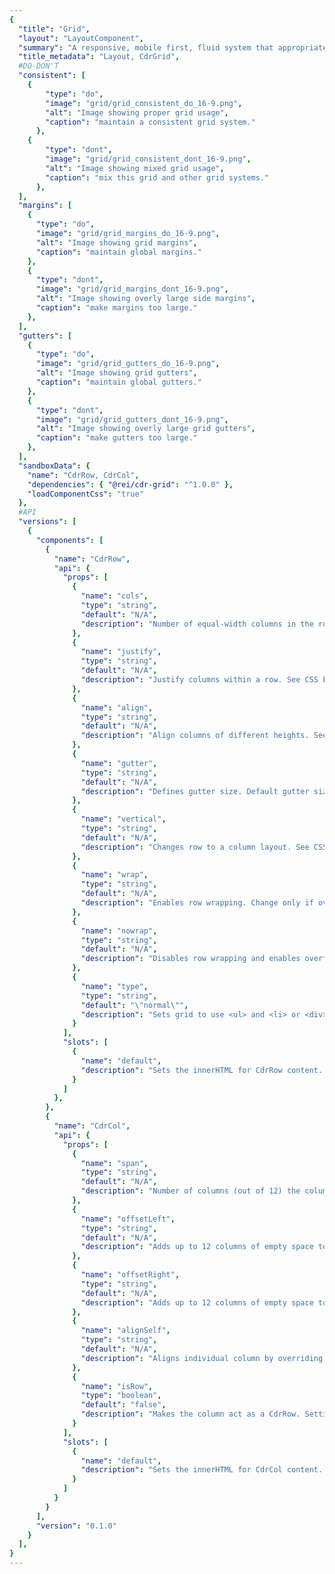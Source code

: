 ```yaml
---
{
  "title": "Grid",
  "layout": "LayoutComponent",
  "summary": "A responsive, mobile first, fluid system that appropriately scales 12 columns as the device or viewport size increases",
  "title_metadata": "Layout, CdrGrid",
  #DO-DON'T
  "consistent": [
    {
        "type": "do",
        "image": "grid/grid_consistent_do_16-9.png",
        "alt": "Image showing proper grid usage",
        "caption": "maintain a consistent grid system."
      },
    {
        "type": "dont",
        "image": "grid/grid_consistent_dont_16-9.png",
        "alt": "Image showing mixed grid usage",
        "caption": "mix this grid and other grid systems."
      },
  ],
  "margins": [
    {
      "type": "do",
      "image": "grid/grid_margins_do_16-9.png",
      "alt": "Image showing grid margins",
      "caption": "maintain global margins."
    },
    {
      "type": "dont",
      "image": "grid/grid_margins_dont_16-9.png",
      "alt": "Image showing overly large side margins",
      "caption": "make margins too large."
    },
  ],
  "gutters": [
    {
      "type": "do",
      "image": "grid/grid_gutters_do_16-9.png",
      "alt": "Image showing grid gutters",
      "caption": "maintain global gutters."
    },
    {
      "type": "dont",
      "image": "grid/grid_gutters_dont_16-9.png",
      "alt": "Image showing overly large grid gutters",
      "caption": "make gutters too large."
    },
  ],
  "sandboxData": {
    "name": "CdrRow, CdrCol",
    "dependencies": { "@rei/cdr-grid": "^1.0.0" },
    "loadComponentCss": "true"
  },
  #API
  "versions": [
    {
      "components": [
        {
          "name": "CdrRow",
          "api": {
            "props": [
              {
                "name": "cols",
                "type": "string",
                "default": "N/A",
                "description": "Number of equal-width columns in the row; however the value of ‘auto’ will size columns as wide as the column’s content. Possible values: {  ‘1’  through  ‘12’  |  ‘auto’  }.  Also accepts responsive values @breakpoint: ‘2 4@md’."
              },
              {
                "name": "justify",
                "type": "string",
                "default": "N/A",
                "description": "Justify columns within a row. See CSS Flexbox justify-content. Possible values: {  ‘left’  |  ‘center’  |  ‘right’  |  ‘around’  |  ‘between’  }. Also accepts responsive values @breakpoint: ‘center right@lg’."
              },
              {
                "name": "align",
                "type": "string",
                "default": "N/A",
                "description": "Align columns of different heights. See CSS Flexbox align-items. Possible values: {  ‘top’  |  ‘middle’  |  ‘bottom’  |  ‘stretch’  }. Also accepts responsive values @breakpoint:  ‘top middle@sm’."
              },
              {
                "name": "gutter",
                "type": "string",
                "default": "N/A",
                "description": "Defines gutter size. Default gutter size is 16px for @xs and @sm and 32px for @md and @lg. Possible values: {  ‘none’  |  ‘xxs’  }. Also accepts responsive values @breakpoint:  none@md’."
              },
              {
                "name": "vertical",
                "type": "string",
                "default": "N/A",
                "description": "Changes row to a column layout. See CSS Flexbox flex-direction. Possible values: {  ‘vertical’  }. Also accepts responsive values @breakpoint:  vertical@md’."
              },
              {
                "name": "wrap",
                "type": "string",
                "default": "N/A",
                "description": "Enables row wrapping. Change only if overriding `nowrap`. See CSS Flexbox flex-wrap."
              },
              {
                "name": "nowrap",
                "type": "string",
                "default": "N/A",
                "description": "Disables row wrapping and enables overflow scrolling. See CSS Flexbox flex-wrap. Possible values: {  ‘nowrap’  }. Also accepts responsive values with @breakpoint: ‘nowrap@md’."
              },
              {
                "name": "type",
                "type": "string",
                "default": "\"normal\"",
                "description": "Sets grid to use <ul> and <li> or <div>. Possible values: {  ‘normal’  |  ‘list’  }"
              }
            ],
            "slots": [
              {
                "name": "default",
                "description": "Sets the innerHTML for CdrRow content. This includes text and html markup."
              }
            ]
          },
        },
        {
          "name": "CdrCol",
          "api": {
            "props": [
              {
                "name": "span",
                "type": "string",
                "default": "N/A",
                "description": "Number of columns (out of 12) the column will span. Functions like bootstrap col-* classes. Overrides widths set by ‘cols’ prop on CdrRow. Possible values: {  ‘1’  through   ‘12’  }. Also accepts responsive values with @breakpoint: ‘12 8@lg’."
              },
              {
                "name": "offsetLeft",
                "type": "string",
                "default": "N/A",
                "description": "Adds up to 12 columns of empty space to left of an individual column. Possible values: {  ‘1’  through  ‘12’  }. Also accepts responsive values with @breakpoint: ‘12 8@lg’."
              },
              {
                "name": "offsetRight",
                "type": "string",
                "default": "N/A",
                "description": "Adds up to 12 columns of empty space to right of an individual column. Possible values: {  ‘1’  through  ‘12’  }. Also accepts responsive values with @breakpoint: ‘12 8@lg’."
              },
              {
                "name": "alignSelf",
                "type": "string",
                "default": "N/A",
                "description": "Aligns individual column by overriding CdrRow alignment. See CSS Flexbox align-self. Possible values: {  ‘top’  |  ‘middle’  |  ‘bottom’  |  ‘stretch’  }. Also accepts responsive values with @breakpoint: ‘middle@sm’."
              },
              {
                "name": "isRow",
                "type": "boolean",
                "default": "false",
                "description": "Makes the column act as a CdrRow. Setting this value to true will expose all props of CdrRow in addition to CdrCol props."
              }
            ],
            "slots": [
              {
                "name": "default",
                "description": "Sets the innerHTML for CdrCol content. This includes text and html markup."
              }
            ]
          }
        }
      ],
      "version": "0.1.0"
    }
  ],
}
---
```


<cdr-doc-tabs>
<template slot="Overview">
<cdr-doc-table-of-contents-shell>

## Column Layout

Use rows and columns to lay out content by specifying equal-widths for all columns

<cdr-doc-example-code-pair :background-toggle="false" repository-href="https://github.com/rei/rei-cedar/tree/18.07.2/src/components/grid" :sandbox-data="$page.frontmatter.sandboxData">

```html
<div class="grid-example-wrap">
  <cdr-row cols="12">
    <cdr-col>
      <div>1</div>
    </cdr-col>
    <cdr-col>
      <div>2</div>
    </cdr-col>
    <cdr-col>
      <div>3</div>
    </cdr-col>
    <cdr-col>
      <div>4</div>
    </cdr-col>
    <cdr-col>
      <div>5</div>
    </cdr-col>
    <cdr-col>
      <div>6</div>
    </cdr-col>
    <cdr-col>
      <div>7</div>
    </cdr-col>
    <cdr-col>
      <div>8</div>
    </cdr-col>
    <cdr-col>
      <div>9</div>
    </cdr-col>
    <cdr-col>
      <div>10</div>
    </cdr-col>
    <cdr-col>
      <div>11</div>
    </cdr-col>
    <cdr-col>
      <div>12</div>
    </cdr-col>
  </cdr-row>
</div>
```

</cdr-doc-example-code-pair>

## Justify

Define x-axis alignment and distribute space for all columns per row. Containers may have set widths or may be flexible with max-widths defined. This applies to all columns with left as the default value.

### Left

<cdr-doc-example-code-pair :background-toggle="false" repository-href="https://github.com/rei/rei-cedar/tree/18.07.2/src/components/grid" :sandbox-data="$page.frontmatter.sandboxData">

```html
<div class="grid-example-wrap">
  <cdr-row justify="left">
    <cdr-col span="3">
      <div>content</div>
    </cdr-col>
    <cdr-col span="3">
      <div>content</div>
    </cdr-col>
    <cdr-col span="3">
      <div>content</div>
    </cdr-col>
  </cdr-row>
</div>
```

</cdr-doc-example-code-pair>

### Center

<cdr-doc-example-code-pair :background-toggle="false" repository-href="https://github.com/rei/rei-cedar/tree/18.07.2/src/components/grid" :sandbox-data="$page.frontmatter.sandboxData">

```html
<div class="grid-example-wrap">
  <cdr-row justify="center">
    <cdr-col span="3">
      <div>content</div>
    </cdr-col>
    <cdr-col span="3">
      <div>content</div>
    </cdr-col>
    <cdr-col span="3">
      <div>content</div>
    </cdr-col>
  </cdr-row>
</div>
```

</cdr-doc-example-code-pair>

### Right

<cdr-doc-example-code-pair :background-toggle="false" repository-href="https://github.com/rei/rei-cedar/tree/18.07.2/src/components/grid" :sandbox-data="$page.frontmatter.sandboxData">

```html
<div class="grid-example-wrap">
  <cdr-row justify="right">
    <cdr-col span="3">
      <div>content</div>
    </cdr-col>
    <cdr-col span="3">
      <div>content</div>
    </cdr-col>
    <cdr-col span="3">
      <div>content</div>
    </cdr-col>
  </cdr-row>
</div>
```

</cdr-doc-example-code-pair>

### Around

<cdr-doc-example-code-pair :background-toggle="false" repository-href="https://github.com/rei/rei-cedar/tree/18.07.2/src/components/grid" :sandbox-data="$page.frontmatter.sandboxData">

```html
<div class="grid-example-wrap">
  <cdr-row justify="around">
    <cdr-col span="3">
      <div>content</div>
    </cdr-col>
    <cdr-col span="3">
      <div>content</div>
    </cdr-col>
    <cdr-col span="3">
      <div>content</div>
    </cdr-col>
  </cdr-row>
</div>
```

</cdr-doc-example-code-pair>

### Between

<cdr-doc-example-code-pair :background-toggle="false" repository-href="https://github.com/rei/rei-cedar/tree/18.07.2/src/components/grid" :sandbox-data="$page.frontmatter.sandboxData">

```html
<div class="grid-example-wrap">
  <cdr-row justify="between">
    <cdr-col span="3">
      <div>content</div>
    </cdr-col>
    <cdr-col span="3">
      <div>content</div>
    </cdr-col>
    <cdr-col span="3">
      <div>content</div>
    </cdr-col>
  </cdr-row>
</div>
```

</cdr-doc-example-code-pair>

## Align

Define y-axis alignment per row and distribute space across all columns per row. This applies to all columns with stretch as the default value.

### Top

<cdr-doc-example-code-pair :background-toggle="false" repository-href="https://github.com/rei/rei-cedar/tree/18.07.2/src/components/grid" :sandbox-data="$page.frontmatter.sandboxData">

```html
<div class="grid-example-wrap">
  <cdr-row cols="3" align="top">
    <cdr-col>
      <div>Lorem, ipsum dolor sit amet consectetur adipisicing elit. Similique quis quae excepturi odit fugit commodi, molestiae eaque architecto dignissimos.</div>
    </cdr-col>
    <cdr-col>
      <div>content</div>
    </cdr-col>
    <cdr-col>
      <div>Lorem, ipsum dolor sit amet consectetur adipisicing elit.</div>
    </cdr-col>
  </cdr-row>
</div>
```

</cdr-doc-example-code-pair>

### Bottom

<cdr-doc-example-code-pair :background-toggle="false" repository-href="https://github.com/rei/rei-cedar/tree/18.07.2/src/components/grid" :sandbox-data="$page.frontmatter.sandboxData">

```html
<div class="grid-example-wrap">
  <cdr-row cols="3" align="bottom">
    <cdr-col>
      <div>Lorem, ipsum dolor sit amet consectetur adipisicing elit. Similique quis quae excepturi odit fugit commodi, molestiae eaque architecto dignissimos.</div>
    </cdr-col>
    <cdr-col>
      <div>content</div>
    </cdr-col>
    <cdr-col>
      <div>Lorem, ipsum dolor sit amet consectetur adipisicing elit.</div>
    </cdr-col>
  </cdr-row>
</div>
```

</cdr-doc-example-code-pair>

### Middle

<cdr-doc-example-code-pair :background-toggle="false" repository-href="https://github.com/rei/rei-cedar/tree/18.07.2/src/components/grid" :sandbox-data="$page.frontmatter.sandboxData">

```html
<div class="grid-example-wrap">
  <cdr-row cols="3" align="middle">
    <cdr-col>
      <div>Lorem, ipsum dolor sit amet consectetur adipisicing elit. Similique quis quae excepturi odit fugit commodi, molestiae eaque architecto dignissimos.</div>
    </cdr-col>
    <cdr-col>
      <div>content</div>
    </cdr-col>
    <cdr-col>
      <div>Lorem, ipsum dolor sit amet consectetur adipisicing elit.</div>
    </cdr-col>
  </cdr-row>
</div>
```

</cdr-doc-example-code-pair>

### Stretch

<cdr-doc-example-code-pair :background-toggle="false" repository-href="https://github.com/rei/rei-cedar/tree/18.07.2/src/components/grid" :sandbox-data="$page.frontmatter.sandboxData">

```html
<div class="grid-example-wrap">
  <cdr-row cols="3" align="stretch">
    <cdr-col>
      <div>Lorem, ipsum dolor sit amet consectetur adipisicing elit. Similique quis quae excepturi odit fugit commodi, molestiae eaque architecto dignissimos.</div>
    </cdr-col>
    <cdr-col>
      <div>content</div>
    </cdr-col>
    <cdr-col>
      <div>Lorem, ipsum dolor sit amet consectetur adipisicing elit.</div>
    </cdr-col>
  </cdr-row>
</div>
```

</cdr-doc-example-code-pair>

## Gutter

Defines gutter size for all columns on a row and maintains gutter size by breakpoint. This applies to all columns. When this value is not set, default sizes are used.

### Default

<cdr-doc-example-code-pair :background-toggle="false" repository-href="https://github.com/rei/rei-cedar/tree/18.07.2/src/components/grid" :sandbox-data="$page.frontmatter.sandboxData">

```html
<div class="grid-example-wrap">
  <cdr-row cols="3">
    <cdr-col>
      <div class="grid-example">content</div>
    </cdr-col>
    <cdr-col>
      <div class="grid-example">content</div>
    </cdr-col>
    <cdr-col>
      <div class="grid-example">content</div>
    </cdr-col>
    <cdr-col>
      <div class="grid-example">content</div>
    </cdr-col>
    <cdr-col>
      <div class="grid-example">content</div>
    </cdr-col>
    <cdr-col>
      <div class="grid-example">content</div>
    </cdr-col>
  </cdr-row>
</div>
```

</cdr-doc-example-code-pair>

### xxs

<cdr-doc-example-code-pair :background-toggle="false" repository-href="https://github.com/rei/rei-cedar/tree/18.07.2/src/components/grid" :sandbox-data="$page.frontmatter.sandboxData">

```html
<div class="grid-example-wrap">
  <cdr-row cols="3" gutter="xxs">
    <cdr-col>
      <div class="grid-example">content</div>
    </cdr-col>
    <cdr-col>
      <div class="grid-example">content</div>
    </cdr-col>
    <cdr-col>
      <div class="grid-example">content</div>
    </cdr-col>
    <cdr-col>
      <div class="grid-example">content</div>
    </cdr-col>
    <cdr-col>
      <div class="grid-example">content</div>
    </cdr-col>
    <cdr-col>
      <div class="grid-example">content</div>
    </cdr-col>
  </cdr-row>
</div>
```

</cdr-doc-example-code-pair>

### None

<cdr-doc-example-code-pair :background-toggle="false" repository-href="https://github.com/rei/rei-cedar/tree/18.07.2/src/components/grid" :sandbox-data="$page.frontmatter.sandboxData">

```html
<div class="grid-example-wrap">
  <cdr-row cols="3" gutter="none">
    <cdr-col>
      <div class="grid-example">content</div>
    </cdr-col>
    <cdr-col>
      <div class="grid-example">content</div>
    </cdr-col>
    <cdr-col>
      <div class="grid-example">content</div>
    </cdr-col>
    <cdr-col>
      <div class="grid-example">content</div>
    </cdr-col>
    <cdr-col>
      <div class="grid-example">content</div>
    </cdr-col>
    <cdr-col>
      <div class="grid-example">content</div>
    </cdr-col>
  </cdr-row>
</div>
```

</cdr-doc-example-code-pair>

## Vertical

Defines direction for items in a container for all columns of a row. This applies to all columns. Default is horizontal.

### Default

<cdr-doc-example-code-pair :background-toggle="false" repository-href="https://github.com/rei/rei-cedar/tree/18.07.2/src/components/grid" :sandbox-data="$page.frontmatter.sandboxData">

```html
<div class="grid-example-wrap">
  <cdr-row cols="3">
    <cdr-col>
      <div class="grid-example">content</div>
    </cdr-col>
    <cdr-col>
      <div class="grid-example">content</div>
    </cdr-col>
    <cdr-col>
      <div class="grid-example">content</div>
    </cdr-col>
    <cdr-col>
      <div class="grid-example">content</div>
    </cdr-col>
    <cdr-col>
      <div class="grid-example">content</div>
    </cdr-col>
    <cdr-col>
      <div class="grid-example">content</div>
    </cdr-col>
  </cdr-row>
</div>
```

</cdr-doc-example-code-pair>

### Vertical

<cdr-doc-example-code-pair :background-toggle="false" repository-href="https://github.com/rei/rei-cedar/tree/18.07.2/src/components/grid" :sandbox-data="$page.frontmatter.sandboxData">

```html
<div class="grid-example-wrap">
  <cdr-row cols="3" vertical="vertical">
    <cdr-col>
      <div class="grid-example">content</div>
    </cdr-col>
    <cdr-col>
      <div class="grid-example">content</div>
    </cdr-col>
    <cdr-col>
      <div class="grid-example">content</div>
    </cdr-col>
    <cdr-col>
      <div class="grid-example">content</div>
    </cdr-col>
    <cdr-col>
      <div class="grid-example">content</div>
    </cdr-col>
    <cdr-col>
      <div class="grid-example">content</div>
    </cdr-col>
  </cdr-row>
</div>
```

</cdr-doc-example-code-pair>

## Wrap/Nowrap

Wrapping columns is the default; however, it is possible to disable or enable column wrapping of a row with the ability to set values based on breakpoint. The disable value also invokes overflow scrolling. This applies to all columns.

### Wrap (default)

<cdr-doc-example-code-pair :background-toggle="false" repository-href="https://github.com/rei/rei-cedar/tree/18.07.2/src/components/grid" :sandbox-data="$page.frontmatter.sandboxData">

```html
<div class="grid-example-wrap">
  <cdr-row cols="auto">
    <cdr-col>
      <div class="grid-example">some normal content</div>
    </cdr-col>
    <cdr-col>
      <div class="grid-example">short content</div>
    </cdr-col>
    <cdr-col>
      <div class="grid-example">some content that is longer</div>
    </cdr-col>
    <cdr-col>
      <div class="grid-example">short content</div>
    </cdr-col>
    <cdr-col>
      <div class="grid-example">some content that is much much longer content</div>
    </cdr-col>
  </cdr-row>
</div>
```

</cdr-doc-example-code-pair>

### Nowrap (scroll)

<cdr-doc-example-code-pair :background-toggle="false" repository-href="https://github.com/rei/rei-cedar/tree/18.07.2/src/components/grid" :sandbox-data="$page.frontmatter.sandboxData">

```html
<div class="grid-example-wrap">
  <cdr-row cols="auto" nowrap="nowrap">
    <cdr-col>
      <div class="grid-example">some normal content</div>
    </cdr-col>
    <cdr-col>
      <div class="grid-example">short content</div>
    </cdr-col>
    <cdr-col>
      <div class="grid-example">some content that is longer</div>
    </cdr-col>
    <cdr-col>
      <div class="grid-example">short content</div>
    </cdr-col>
    <cdr-col>
      <div class="grid-example">some content that is much much longer content</div>
    </cdr-col>
  </cdr-row>
</div>
```

</cdr-doc-example-code-pair>

## Span

Controls column width by overriding columns value for a specific column or columns. Span will override values from columns.

### 12 cols

<cdr-doc-example-code-pair :background-toggle="false" repository-href="https://github.com/rei/rei-cedar/tree/18.07.2/src/components/grid" >

```html
<div class="grid-example-wrap">
  <cdr-row cols="12">
    <cdr-col span="1">
      <div>1</div>
    </cdr-col>
    <cdr-col>
      <div>2</div>
    </cdr-col>
    <cdr-col>
      <div>3</div>
    </cdr-col>
    <cdr-col>
      <div>4</div>
    </cdr-col>
    <cdr-col>
      <div>5</div>
    </cdr-col>
    <cdr-col>
      <div>6</div>
    </cdr-col>
    <cdr-col>
      <div>7</div>
    </cdr-col>
    <cdr-col>
      <div>8</div>
    </cdr-col>
    <cdr-col>
      <div>9</div>
    </cdr-col>
    <cdr-col>
      <div>10</div>
    </cdr-col>
    <cdr-col>
      <div>11</div>
    </cdr-col>
    <cdr-col>
      <div>12</div>
    </cdr-col>
  </cdr-row>
</div>
```

</cdr-doc-example-code-pair>

### Span 2

<cdr-doc-example-code-pair :background-toggle="false" repository-href="https://github.com/rei/rei-cedar/tree/18.07.2/src/components/grid" >

```html
<div class="grid-example-wrap">
  <cdr-row cols="12">
    <cdr-col span="2">
      <div>2</div>
    </cdr-col>
    <cdr-col>
      <div>1</div>
    </cdr-col>
    <cdr-col>
      <div>2</div>
    </cdr-col>
    <cdr-col>
      <div>3</div>
    </cdr-col>
    <cdr-col>
      <div>4</div>
    </cdr-col>
    <cdr-col>
      <div>5</div>
    </cdr-col>
    <cdr-col>
      <div>6</div>
    </cdr-col>
    <cdr-col>
      <div>7</div>
    </cdr-col>
    <cdr-col>
      <div>8</div>
    </cdr-col>
    <cdr-col>
      <div>9</div>
    </cdr-col>
    <cdr-col>
      <div>10</div>
    </cdr-col>
  </cdr-row>
</div>
```

</cdr-doc-example-code-pair>

### Span 4

<cdr-doc-example-code-pair :background-toggle="false" repository-href="https://github.com/rei/rei-cedar/tree/18.07.2/src/components/grid" >

```html
<div class="grid-example-wrap">
  <cdr-row cols="12">
    <cdr-col span="4">
      <div>4</div>
    </cdr-col>
    <cdr-col>
      <div>1</div>
    </cdr-col>
    <cdr-col>
      <div>2</div>
    </cdr-col>
    <cdr-col>
      <div>3</div>
    </cdr-col>
    <cdr-col>
      <div>4</div>
    </cdr-col>
    <cdr-col>
      <div>5</div>
    </cdr-col>
    <cdr-col>
      <div>6</div>
    </cdr-col>
    <cdr-col>
      <div>7</div>
    </cdr-col>
    <cdr-col>
      <div>8</div>
    </cdr-col>
  </cdr-row>
</div>
```

</cdr-doc-example-code-pair>

## Offset

Adds empty space (or columns) to left or right of a column, either to the left (offset-left) or right (offset-right). This can be applied to an individual column.

### Offset Left

<cdr-doc-example-code-pair :background-toggle="false" repository-href="https://github.com/rei/rei-cedar/tree/18.07.2/src/components/grid" >

```html
<div class="grid-example-wrap">
  <cdr-row cols="12">
    <cdr-col offset-left="1">
      <div>1</div>
    </cdr-col>
    <cdr-col offset-left="1">
      <div>2</div>
    </cdr-col>
    <cdr-col offset-left="1">
      <div>3</div>
    </cdr-col>
    <cdr-col offset-left="1">
      <div>4</div>
    </cdr-col>
    <cdr-col offset-left="1">
      <div>5</div>
    </cdr-col>
    <cdr-col offset-left="1">
      <div>6</div>
    </cdr-col>
  </cdr-row>
</div>
```

</cdr-doc-example-code-pair>

### Offset Right

<cdr-doc-example-code-pair :background-toggle="false" repository-href="https://github.com/rei/rei-cedar/tree/18.07.2/src/components/grid" >

```html
<div class="grid-example-wrap">
  <cdr-row cols="12">
    <cdr-col offset-right="1">
      <div>1</div>
    </cdr-col>
    <cdr-col offset-right="1">
      <div>2</div>
    </cdr-col>
    <cdr-col offset-right="1">
      <div>3</div>
    </cdr-col>
    <cdr-col offset-right="1">
      <div>4</div>
    </cdr-col>
    <cdr-col offset-right="1">
      <div>5</div>
    </cdr-col>
    <cdr-col offset-right="1">
      <div>6</div>
    </cdr-col>
  </cdr-row>
</div>
```

</cdr-doc-example-code-pair>

## Align Self

Overrides row-level alignment for a column. This can be applied to an individual column.

<cdr-doc-example-code-pair :background-toggle="false" repository-href="https://github.com/rei/rei-cedar/tree/18.07.2/src/components/grid" >

```html
<div class="grid-example-wrap">
  <cdr-row cols="5">
    <cdr-col>
      <div>Lorem, ipsum dolor sit amet consectetur adipisicing elit. Similique quis quae excepturi odit fugit commodi, molestiae eaque architecto dignissimos.</div>
    </cdr-col>
    <cdr-col align-self="top">
      <div>Top</div>
    </cdr-col>
    <cdr-col align-self="middle">
      <div>Middle. Lorem, ipsum dolor sit amet consectetur adipisicing elit.</div>
    </cdr-col>
    <cdr-col align-self="bottom">
      <div>Bottom</div>
    </cdr-col>
    <cdr-col align-self="stretch">
      <div>Stretch</div>
    </cdr-col>
  </cdr-row>
</div>
```

</cdr-doc-example-code-pair>

## Nested Grids

Defines nested columns (also known as `isRow`). 

### Simple

<cdr-doc-example-code-pair :background-toggle="false" repository-href="https://github.com/rei/rei-cedar/tree/18.07.2/src/components/grid" :sandbox-data="$page.frontmatter.sandboxData">

```html
<div class="grid-example-wrap">
  <cdr-row cols="3">
    <cdr-col>
      <div>content</div>
    </cdr-col>
    <cdr-col span="8" is-row cols="3">
      <cdr-col>
        <div>content</div>
      </cdr-col>
      <cdr-col>
        <div>content</div>
      </cdr-col>
      <cdr-col>
        <div>content</div>
      </cdr-col>
    </cdr-col>
  </cdr-row>
</div>
```

</cdr-doc-example-code-pair>

### Complex

<cdr-doc-example-code-pair :background-toggle="false" repository-href="https://github.com/rei/rei-cedar/tree/18.07.2/src/components/grid" :sandbox-data="$page.frontmatter.sandboxData">

```html
<div class="grid-example-wrap">
  <cdr-row cols="1 4@sm">
    <cdr-col>
      <div>One</div>
    </cdr-col>
    <cdr-col cols="7">
      <div>Two</div>
    </cdr-col>
    <cdr-col>
      <div>Three</div>
    </cdr-col>
    <cdr-col>
      <div>Four</div>
    </cdr-col>
    <cdr-col
      span="12"
      is-row
    >
      <cdr-col
        span="12 9@sm"
        is-row
      >
        <cdr-col span="12 4@sm">
          <div>
            Five
            <p>Lorem ipsum dolor sit amet, consectetur adipisicing elit. Consequuntur, labore. Quos dolor tempore accusamus eius, voluptas, ipsum nulla. At fugiat quas est modi autem quam dolores maxime, provident commodi alias.</p>
          </div>
        </cdr-col>
        <cdr-col
          span="12 8@sm"
          is-row
          cols="1 2@sm"
        >
          <cdr-col>
            <div>Six</div>
          </cdr-col>
          <cdr-col>
            <div>Seven</div>
          </cdr-col>
          <cdr-col span="12">
            <div>Eight</div>
          </cdr-col>
        </cdr-col>
        <cdr-col span="12 9@sm">
          <div>
            Nine
            <p>Lorem ipsum dolor sit amet, consectetur adipisicing elit. Dignissimos minima aliquam reprehenderit iusto ratione nihil ipsum, perferendis quasi nulla ad quis. Consequuntur odio blanditiis aliquid voluptatem, veniam porro, ad assumenda!</p>
          </div>
        </cdr-col>
        <cdr-col span="12 3@sm">
          <div>
            Ten
            <p>Lorem ipsum dolor sit amet, consectetur adipisicing elit. Lorem ipsum dolor sit amet, consectetur adipisicing elit.</p>
          </div>
        </cdr-col>
      </cdr-col>
      <cdr-col span="12 3@sm">
        <div>
          Eleven
          <p>Lorem ipsum dolor sit amet, consectetur adipisicing elit. Omnis deserunt, at, illum, earum quibusdam temporibus, molestiae doloremque iure ad est pariatur? Minima, fugit, accusantium. Aspernatur consectetur, labore enim ratione ducimus.</p>
        </div>
      </cdr-col>
    </cdr-col>
    <cdr-col>
      <div>
        Twelve
        <p>Lorem ipsum dolor sit amet, consectetur adipisicing elit.</p>
      </div>
    </cdr-col>
    <cdr-col span="12 6@sm">
      <div>
        Thirteen
        <p>Lorem ipsum dolor sit amet, consectetur adipisicing elit. Itaque suscipit cum nemo aperiam esse, error ipsam, at aliquam similique optio est quaerat impedit id hic asperiores veritatis unde quod voluptatibus.</p>
      </div>
    </cdr-col>
    <cdr-col>
      <div>
        Fourteen
        <p>Lorem ipsum dolor sit amet, consectetur adipisicing elit.</p>
      </div>
    </cdr-col>
  </cdr-row>
</div>
```

</cdr-doc-example-code-pair>

## Accessibility

To ensure that usage of this component complies with accessibility guidelines:
- Low-vision users should be able to increase the size of the text by up to 200 percent without breaking the layout
- Use list markup for content layout. List markup allow contents to be structured which makes it easier for assistive technologies

<br/>

This component has compliance with following WCAG guidelines:
- [WCAG SC 1.3.2: Meaningful Sequence](https://www.w3.org/TR/WCAG20/#content-structure-separation-sequence): Cedar Design System does not provide for Flexbox’s `order` property.  Reverse order or reordering of items is not allowed. Content must be presented in a correct reading sequence to comply with accessibility standards 

</cdr-doc-table-of-contents-shell>
</template>

<template slot="Design Guidelines">
<cdr-doc-table-of-contents-shell>

## Use when

- Arranging content and components into rows and columns
- Laying out a page of 2+ rows of body content (apart from site navigation), some of which may or may not have columns
- Applying responsive rules to columns of a row and/or regions of a page layout or a container of many components
- Arranging elements within a single component with two or more zones, including those aligned to the left or right edge

### Don’t use when

- Presenting a multi-row columnar data display, such as features or specs of a product. Instead, use [Data Tables](../data-tables/)

## Foundations

Columns, gutters, and margins scales as a fluid system as the device and viewport increases from a small devices to a large device: 

<cdr-img class="cdr-doc-article-img" :src="$withBase('/grid/Spec_Grid_Desktop_and_Mobile_4-3.png')" alt="grid concept at desktop and mobile sizes"/>
<br/>
<cdr-img class="cdr-doc-article-img" :src="$withBase('/grid/Spec_Grids_Breakpoints_16-9.png')" alt="grid breakpoints"/>
<br/>

## Anatomy

<cdr-img class="cdr-doc-article-img" :src="$withBase('/grid/Spec_Grids_Gutters_and_Margins_16-9.png')" alt="gutter margins and grids"/>

- Maximum width of 1232px:
  - Allows for padding between grid and browser window
  - Utilities are available to manage layout and presentation
  - Stay within max width to match the width of the global navigation

<table>
  <tbody>
    <tr>
      <td>XS (Extra Small)</td>
      <td>< 768px</td>
      <td>16px</td>
      <td>16px</td>
    </tr>
    <tr>
      <td>SM (Small)</td>
      <td>≥ 768px</td>
      <td>16px</td>
      <td>16px</td>
    </tr>
    <tr>
      <td>MD (Medium)</td>
      <td>≥ 992px</td>
      <td>32px</td>
      <td>32px</td>
    </tr>
    <tr>
      <td>LG (Large)</td>
      <td>≥ 1232px</td>
      <td>32px</td>
      <td>32px</td>
    </tr>
  </tbody>
</table>

<br/>

- Limit to 12 columns per row: 
  - If more than 12 columns are placed within a single row, each group of extra columns will, as one unit, wrap onto a new line
  - If a layout does not need 12 columns, specify that number to the engineering team

<br/>

- Gutters separate columns with pre-defined padding:

<table>
  <tbody>
    <tr>
      <td>XS (Extra Small)</td>
      <td>< 768px</td>
      <td>16px gutters (8px on left + 8px on right)</td>
    </tr>
    <tr>
      <td>SM (Small)</td>
      <td>≥ 768px</td>
      <td>16px gutters (8px on left + 8px on right)</td>
    </tr>
    <tr>
      <td>MD (Medium)</td>
      <td>≥ 992px</td>
      <td>32px gutters (16px on left +16px on right)</td>
    </tr>
    <tr>
      <td>LG (Large)</td>
      <td>≥ 1232px</td>
      <td>32px gutters (16px on left +16px on right)</td>
    </tr>
  </tbody>
</table>

## Content

- Prioritize your content by organizing content to highlight the most important information
- Use white space created by grid system because too much dense information can be disorienting and overwhelming

## Behavior

- Avoid breaking alignment or slightly oversizing a container to stick out for visual interest or to add emphasis.
- Create relationships and hierarchy between content elements by using the margins and gutters in the grid shared by the page layout.

## Do/Don't

<do-dont :examples="$page.frontmatter.consistent" />

<do-dont :examples="$page.frontmatter.margins" />

<do-dont :examples="$page.frontmatter.gutters" />

## Responsiveness

To build an effective responsive grid:

- Design mobile first:
    - Use the XS (≤ 768px) viewport width applicable to small devices like a phone
    - Start with a one column layout and add columns as needed
- Apply responsive rules to the grid and its contained content at relevant breakpoints including SM (≥ 768px) and MD (≥ 998px)
- Complete and optimize the layout for the widest LG (≥ 1232px) viewport width
- Inspect responsive displays in between each breakpoint for how content responds across the fluid spectrum

</cdr-doc-table-of-contents-shell>
</template>

<template slot="API">
<cdr-doc-table-of-contents-shell>

Grids are built from two components, **CdrRow** and **CdrCol**.

## Props

### CdrRow
<cdr-doc-api type="prop" :api-data="$page.frontmatter.versions[0].components[0].api.props" />

### CdrCol
<cdr-doc-api type="prop" :api-data="$page.frontmatter.versions[0].components[1].api.props" />

## Slots

Find more information about using Slots in the article, <cdr-link :href="$withBase('/getting-started/as-a-developer/?active-link=add-content-via-slots')">Getting Started as a Developer</cdr-link>

### CdrRow
<cdr-doc-api type="slot" :api-data="$page.frontmatter.versions[0].components[0].api.slots" :slots-getting-started-link="false" />

### CdrCol
<cdr-doc-api type="slot" :api-data="$page.frontmatter.versions[0].components[1].api.slots" :slots-getting-started-link="false" />

## Installation

Resources are available within the [CdrGrid package](https://www.npmjs.com/package/@rei/cdr-grid):

<cdr-doc-api type="installation" />

- Component: `@rei/cdr-grid`
- Component styles: `cdr-grid.css`

<br/>

To incorporate the required assets for a component, use the following steps:

### 1. Install using NPM

Install the **CdrGrid** package using `npm` in your terminal:

_Terminal_

```bash
npm i -s @rei/cdr-grid
```

### 2. Import Dependencies

_main.js_

```javascript
// import your required CSS.
import "@rei/cdr-grid/dist/cdr-grid.css";
```

### 3. Add component to a template

_local.vue_

```vue
<template>
  <cdr-row>
    <cdr-col>
      ...
    </cdr-col>
    <cdr-col>
      ...
    </cdr-col>
  </cdr-row>
</template>

<script>
import { CdrRow, CdrCol } from '@rei/cdr-grid';
export default {
  ...
  components: {
     CdrRow,
     CdrCol  
  }
}
</script>
```

## Usage

**CdrRow** functions as a flexbox container, and **CdrCol** functions as a flexbox item.

- Always use **CdrRow** and **CdrCol** together:
    - Attempting to use either without the other will not work
    - Never include other elements as immediate children of **CdrRow** besides **CdrCol**
- The grid system is mobile-first, flexbox based, and 12 columns wide. Many props mirror the flexbox API and work as you’d expect CSS flexbox to work.

<br/>

New to or unfamiliar with flexbox? Read this [CSS Tricks flexbox guide](https://css-tricks.com/snippets/css/a-guide-to-flexbox/#flexbox-background) for background, terminology, guidelines, and examples.

### CdrCol Content Width

Immediate children of `cdr-col` are flexed due to a flex height display bug in some versions of Safari. This causes immediate children to be full-width and display stacked horizontally. Wrapping child elements in a single `<div>` element will fix these problems (if undesired). 

<cdr-doc-code-snippet :copy-button="false" :max-height="false">
  ```html{3,6}
  <cdr-row>
    <cdr-col>
      <div>
        <p>This will display</p>
        <p>As expected</p>
      </div>
    </cdr-col>
  </cdr-row>
  ```
</cdr-doc-code-snippet>

### Nested Grids

Nested grids are made by nesting `cdr-col` and adding the `is-row` prop to the `cdr-col` that acts as the row wrapper:

- Add `is-row` prop to `cdr-col` that has other `cdr-col` as children
- `is-row` will expose all props for both col and row


<cdr-doc-code-snippet :copy-button="false" :max-height="false">
  ```html
  <cdr-row cols=”3”>
    <cdr-col is-row span=”6” cols”2”>
      <cdr-col></cdr-col>
    </cdr-col>
  </cdr-row>
  ```
</cdr-doc-code-snippet>

</cdr-doc-table-of-contents-shell>
</template>

<template slot="History">

## 1.0.2

- Add missing style property to package.json

## 1.0.0

- Consolidate responsive props to single prop that accepts responsive values. See full dev [changelog](https://github.com/rei/rei-cedar/blob/master/src/components/grid/CHANGELOG.md)
- Replaces `@rei/cdr-row` and `@rei/cdr-col` packages (both components are available from this package)
- The Grid CSS is contained in this package and not in `@rei/cdr-assets core.css`

</template>
</cdr-doc-tabs>
